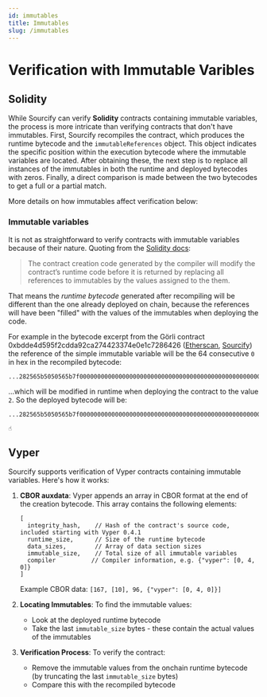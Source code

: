 ```yaml
---
id: immutables
title: Immutables
slug: /immutables
---
```


# Verification with Immutable Varibles

## Solidity

While Sourcify can verify **Solidity** contracts containing immutable variables, the process is more intricate than verifying contracts that don't have immutables. First, Sourcify recompiles the contract, which produces the runtime bytecode and the `immutableReferences` object. This object indicates the specific position within the execution bytecode where the immutable variables are located. After obtaining these, the next step is to replace all instances of the immutables in both the runtime and deployed bytecodes with zeros. Finally, a direct comparison is made between the two bytecodes to get a full or a partial match.

More details on how immutables affect verification below:

### Immutable variables

It is not as straightforward to verify contracts with immutable variables because of their nature. Quoting from the [Solidity docs](https://docs.soliditylang.org/en/v0.8.14/contracts.html#constant-and-immutable-state-variables):

> The contract creation code generated by the compiler will modify the contract’s runtime code before it is returned by replacing all references to immutables by the values assigned to the them.

That means the _runtime bytecode_ generated after recompiling will be different than the one already deployed on chain, because the references will have been "filled" with the values of the immutables when deploying the code.

For example in the bytecode excerpt from the Görli contract 0xbdde4d595f2cdda92ca274423374e0e1c7286426 ([Etherscan](https://goerli.etherscan.io/address/0xbdde4d595f2cdda92ca274423374e0e1c7286426#code), [Sourcify](https://repo.sourcify.dev/contracts/full_match/5/0xBdDe4D595F2CDdA92ca274423374E0e1C7286426/)) the reference of the simple immutable variable will be the 64 consecutive `0` in hex in the recompiled bytecode:

```
...282565b5050565b7f000000000000000000000000000000000000000000000000000000000000000081565b828054600181600116156101...
```

...which will be modified in runtime when deploying the contract to the value `2`. So the deployed bytecode will be:

```
...282565b5050565b7f000000000000000000000000000000000000000000000000000000000000000281565b828054600181600116156101...
                                                                                  ☝️
```

## Vyper

Sourcify supports verification of Vyper contracts containing immutable variables. Here's how it works:

1. **CBOR auxdata**: Vyper appends an array in CBOR format at the end of the creation bytecode. This array contains the following elements:
   ```
   [
     integrity_hash,    // Hash of the contract's source code, included starting with Vyper 0.4.1
     runtime_size,      // Size of the runtime bytecode
     data_sizes,        // Array of data section sizes
     immutable_size,    // Total size of all immutable variables
     compiler          // Compiler information, e.g. {"vyper": [0, 4, 0]}
   ]
   ```

   Example CBOR data: `[167, [10], 96, {"vyper": [0, 4, 0]}]`

2. **Locating Immutables**: To find the immutable values:
   - Look at the deployed runtime bytecode
   - Take the last `immutable_size` bytes - these contain the actual values of the immutables

3. **Verification Process**: To verify the contract:
   - Remove the immutable values from the onchain runtime bytecode (by truncating the last `immutable_size` bytes)
   - Compare this with the recompiled bytecode